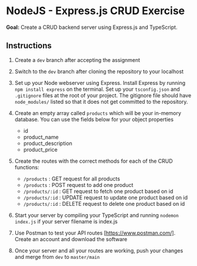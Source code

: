 # NodeJS - Express.js CRUD Exercise

**Goal:** Create a CRUD backend server using Express.js and TypeScript.

## Instructions

1. Create a `dev` branch after accepting the assignment
2. Switch to the `dev` branch after cloning the repository to your localhost
3. Set up your Node webserver using Express. Install Express by running `npm install express` on the terminal. Set up your `tsconfig.json` and `.gitignore` files at the root of your project. The gitignore file should have `node_modules/` listed so that it does not get committed to the repository.
4. Create an empty array called `products` which will be your in-memory database. You can use the fields below for your object properties

    - id
    - product_name
    - product_description
    - product_price

6. Create the routes with the correct methods for each of the CRUD functions:

    - `/products` : GET request for all products
    - `/products` : POST request to add one product
    - `/products/:id` : GET request to fetch one product based on id
    - `/products/:id` : UPDATE request to update one product based on id
    - `/products/:id` : DELETE request to delete one product based on id

7. Start your server by compiling your TypeScript and running `nodemon index.js` if your server filename is index.js
8. Use Postman to test your API routes [https://www.postman.com/]. Create an account and download the software
9. Once your server and all your routes are working, push your changes and merge from `dev` to `master/main`

